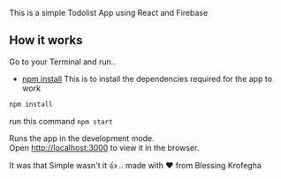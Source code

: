 This is a simple Todolist App using React and Firebase

## How it works

Go to your Terminal and run.. 
 - [npm install](#npm-install)
 This is to install the dependencies required for the app to work
```sh
npm install 
```
run this command
 `npm start `


Runs the app in the development mode.<br>
Open [http://localhost:3000](http://localhost:3000) to view it in the browser.



It was that Simple wasn't it :+1: .. made with :heart: from Blessing Krofegha

